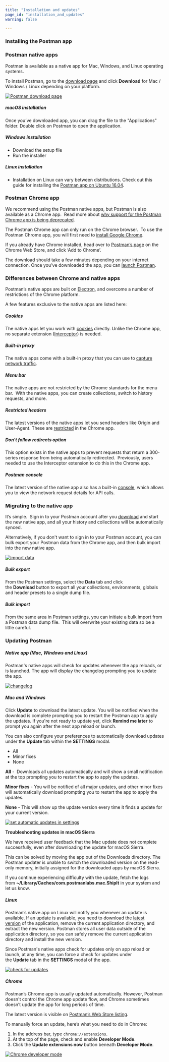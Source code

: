 ```yaml
---
title: "Installation and updates"
page_id: "installation_and_updates"
warning: false

---
```


### **Installing the Postman app**

### Postman native apps

Postman is available as a native app for Mac, Windows, and Linux operating systems.

To install Postman, go to the [download page](https://www.postman.com/downloads/) and click **Download** for Mac / Windows / Linux depending on your platform.

[![Postman download page](https://assets.postman.com/postman-docs/59161734.png)](https://assets.postman.com/postman-docs/59161734.png)

##### **macOS installation**

   Once you’ve downloaded app, you can drag the file to the "Applications" folder. Double click on Postman to open the application.

##### **Windows installation**

   *   Download the setup file
   *   Run the installer

##### **Linux installation**

   *   Installation on Linux can vary between distributions. Check out this guide for installing the [Postman app on Ubuntu 16.04](https://blog.bluematador.com/posts/postman-how-to-install-on-ubuntu-1604/?utm_source=hootsuite&utm_medium=twitter&utm_campaign=).

### Postman Chrome app

We recommend using the Postman native apps, but Postman is also available as a Chrome app.  Read more about [why support for the Postman Chrome app is being deprecated](https://blog.postman.com/going-native/).

The Postman Chrome app can only run on the Chrome browser.  To use the Postman Chrome app, you will first need to [install Google Chrome](http://www.google.com/chrome/).

If you already have Chrome installed, head over to [Postman’s page](https://chrome.google.com/webstore/detail/postman-rest-client-packa/fhbjgbiflinjbdggehcddcbncdddomop?hl=en) on the Chrome Web Store, and click ‘Add to Chrome’.

The download should take a few minutes depending on your internet connection. Once you’ve downloaded the app, you can [launch Postman](https://learning.postman.com/docs/postman/launching_postman/installation_and_updates/).

### Differences between Chrome and native apps

Postman’s native apps are built on [Electron](http://electron.atom.io/), and overcome a number of restrictions of the Chrome platform.

A few features exclusive to the native apps are listed here:

##### **Cookies**

The native apps let you work with [cookies](https://learning.postman.com/docs/postman/sending_api_requests/cookies/) directly. Unlike the Chrome app, no separate extension ([Interceptor](/docs/postman/sending_api_requests/interceptor_extension/)) is needed.

##### **Built-in proxy**

The native apps come with a built-in proxy that you can use to [capture network traffic](https://learning.postman.com/docs/postman/sending_api_requests/capturing_http_requests/).

##### **Menu bar**

The native apps are not restricted by the Chrome standards for the menu bar.  With the native apps, you can create collections, switch to history requests, and more.

##### **Restricted headers**

The latest versions of the native apps let you send headers like Origin and User-Agent. These are [restricted](https://learning.postman.com/docs/postman/sending_api_requests/interceptor_extension/) in the Chrome app. 

##### **Don't follow redirects option**

This option exists in the native apps to prevent requests that return a 300-series response from being automatically redirected.  Previously, users needed to use the Interceptor extension to do this in the Chrome app.

##### **Postman console**

The latest version of the native app also has a built-in [console](https://learning.postman.com/docs/postman/sending_api_requests/debugging_and_logs/), which allows you to view the network request details for API calls.

### **Migrating to the native app**

It’s simple.  Sign in to your Postman account after you [download](https://www.postman.com/downloads/) and start the new native app, and all your history and collections will be automatically synced.

Alternatively, if you don't want to sign in to your Postman account, you can bulk export your Postman data from the Chrome app, and then bulk import into the new native app.

[![import data](https://assets.postman.com/postman-docs/59161744.png)](https://assets.postman.com/postman-docs/59161744.png)  

##### **Bulk export**

From the Postman settings, select the **Data** tab and click the **Download** button to export all your collections, environments, globals and header presets to a single dump file.

##### **Bulk import**

From the same area in Postman settings, you can initiate a bulk import from a Postman data dump file.  This will overwrite your existing data so be a little careful.

### **Updating Postman**

##### **Native app (Mac, Windows and Linux)**

Postman's native apps will check for updates whenever the app reloads, or is launched. The app will display the changelog prompting you to update the app. 

[![changelog](https://assets.postman.com/postman-docs/59161812.png)](https://assets.postman.com/postman-docs/59161812.png)

##### **Mac and Windows**

Click **Update** to download the latest update. You will be notified when the download is complete prompting you to restart the Postman app to apply the updates. If you're not ready to update yet, click **Remind me later** to prompt you again after the next app reload or launch.

You can also configure your preferences to automatically download updates under the **Update** tab within the **SETTINGS** modal.

   *   All
   *   Minor fixes
   *   None

**All** -  Downloads all updates automatically and will show a small notification at the top prompting you to restart the app to apply the updates.

**Minor fixes** - You will be notified of all major updates, and other minor fixes will automatically download prompting you to restart the app to apply the updates.

**None** - This will show up the update version every time it finds a update for your current version. 

[![set automatic updates in settings](https://assets.postman.com/postman-docs/59161823.png)](https://assets.postman.com/postman-docs/59161823.png)

**Troubleshooting updates in macOS Sierra**

We have received user feedback that the Mac update does not complete successfully, even after downloading the update for macOS Sierra.

This can be solved by moving the app out of the Downloads directory. The Postman updater is unable to switch the downloaded version on the read-only memory, initially assigned for the downloaded apps by macOS Sierra.  

If you continue experiencing difficulty with the update, fetch the logs from **~/Library/Caches/com.postmanlabs.mac.ShipIt** in your system and let us know.

##### **Linux**

Postman’s native app on Linux will notify you whenever an update is available. If an update is available, you need to download the [latest version](https://www.postman.com/downloads/) of the application, remove the current application directory, and extract the new version. Postman stores all user data outside of the application directory, so you can safely remove the current application directory and install the new version.  

Since Postman's native apps check for updates only on app reload or launch, at any time, you can force a check for updates under the **Update** tab in the **SETTINGS** modal of the app. 

[![check for updates](https://assets.postman.com/postman-docs/59161839.png)](https://assets.postman.com/postman-docs/59161839.png)

##### **Chrome**

Postman’s Chrome app is usually updated automatically. However, Postman doesn't control the Chrome app update flow, and Chrome sometimes doesn’t update the app for long periods of time.

The latest version is visible on [Postman’s Web Store listing](https://chrome.google.com/webstore/detail/fhbjgbiflinjbdggehcddcbncdddomop?hl=en).

To manually force an update, here’s what you need to do in Chrome:

  1.  In the address bar, type `chrome://extensions`.
  2.  At the top of the page, check and enable **Developer Mode**.
  3.  Click the **Update extensions now** button beneath **Developer Mode**.

  [![Chrome developer mode](https://assets.postman.com/postman-docs/58280741.png)](https://assets.postman.com/postman-docs/58280741.png)

